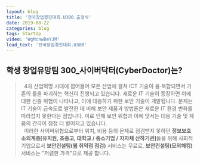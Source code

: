 ```yaml
---
layout: blog
title: '전국창업경진대회.U300.출정식'
date: 2019-08-22
categories: blog
tags: StartUp
video: 'WgMcnwBeYJM'
lead_text: '전국창업경진대회.U300'
---
```


## 학생 창업유망팀 300_사이버닥터(CyberDoctor)는?
 
 >&nbsp;&nbsp;4차 산업혁명 시대에 접어들어 모든 산업에 걸쳐 ICT 기술이 융·복합되면서 기존의 틀을 파괴하는 혁신이 진행되고 있습니다. 새로운 IT 기술이 등장하면 이에 대한 신종 위협이 나타나고, 이에 대응하기 위한 보안 기술이 개발됩니다. 문제는 IT 기술이 급속도로 발전한 데 비해 보안 제품과 방법론은 새로운 IT 환경 변화를 따라잡지 못한다는 점입니다. 이로 인해 보안 위협과 이에 맞서는 대응 기술 및 제품의 간극이 점점 더 벌어지고 있습니다.<br>
 >&nbsp;&nbsp;이러한 사이버위협으로부터 위치, 비용 등의 문제로 점검받지 못하던 <b>정보보호 소외계층[유치원, 초중고, 대학교 / 중소기업 / 지자체 산하기관]</b>들을 위해 사회적기업으로서 <b>보안컨설팅(웹 취약점 점검)</b> 서비스는 무료로, <b>보안컨설팅(모의해킹)</b> 서비스는 "저렴한 가격"으로 제공 합니다.
